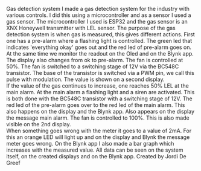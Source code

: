 Gas detection system
I made a gas detection system for the industry with various controls. I did this using a microcontroller and as a sensor I used a gas sensor. The microcontroller I used is ESP32 and the gas sensor is an XNX Honeywell transmitter with LEL sensor. The purpose of the gas detection system is when gas is measured, this gives different actions.
First one has a pre-alarm where a flashing light is controlled. The green led that indicates 'everything okay' goes out and the red led of pre-alarm goes on. At the same time we monitor the readout on the Oled and on the Blynk app. The display also changes from ok to pre-alarm.
The fan is controlled at 50%. The fan is switched to a switching stage of 12V via the BC548C transistor. The base of the transistor is switched via a PWM pin, we call this pulse with modulation. The value is shown on a second display.  
If the value of the gas continues to increase, one reaches 50% LEL at the main alarm. At the main alarm a flashing light and a siren are activated. This is both done with the BC548C transistor with a switching stage of 12V.
The red led of the pre-alarm goes over to the red led of the main alarm. This also happens on the display and the Blynk app. Also appears on the display the message main alarm. The fan is controlled to 100%. This is also made visible on the 2nd display.  
When something goes wrong with the meter it goes to a value of 2mA. For this an orange LED will light up and on the display and Blynk the message meter goes wrong. On the Blynk app I also made a bar graph which increases with the measured value.
All data can be seen on the system itself, on the created displays and on the Blynk app.
Created by Jordi De Greef  
